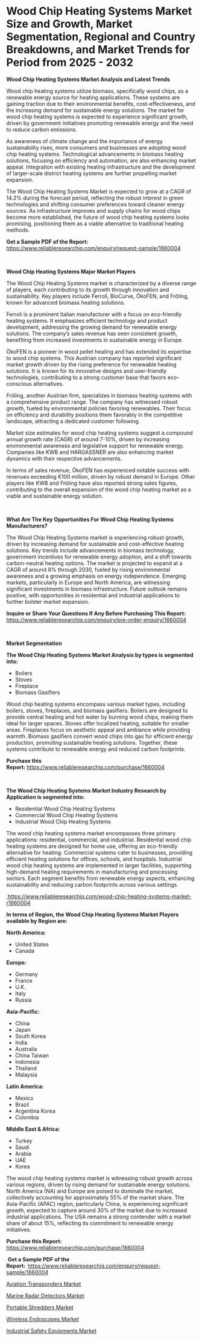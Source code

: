 <p><h1>Wood Chip Heating Systems Market Size and Growth, Market Segmentation, Regional and Country Breakdowns, and Market Trends for Period from 2025 -  2032</h1></p><p><strong>Wood Chip Heating Systems Market Analysis and Latest Trends</strong></p>
<p><p>Wood chip heating systems utilize biomass, specifically wood chips, as a renewable energy source for heating applications. These systems are gaining traction due to their environmental benefits, cost-effectiveness, and the increasing demand for sustainable energy solutions. The market for wood chip heating systems is expected to experience significant growth, driven by government initiatives promoting renewable energy and the need to reduce carbon emissions.</p><p>As awareness of climate change and the importance of energy sustainability rises, more consumers and businesses are adopting wood chip heating systems. Technological advancements in biomass heating solutions, focusing on efficiency and automation, are also enhancing market appeal. Integration with existing heating infrastructure and the development of larger-scale district heating systems are further propelling market expansion.</p><p>The Wood Chip Heating Systems Market is expected to grow at a CAGR of 14.2% during the forecast period, reflecting the robust interest in green technologies and shifting consumer preferences toward cleaner energy sources. As infrastructure improves and supply chains for wood chips become more established, the future of wood chip heating systems looks promising, positioning them as a viable alternative to traditional heating methods.</p></p>
<p><strong>Get a Sample PDF of the Report:&nbsp;</strong> <a href="https://www.reliableresearchiq.com/enquiry/request-sample/1660004?utm_campaign=1123&utm_medium=2&utm_source=Github&utm_content=ia&utm_term=20022025&utm_id=wood-chip-heating-systems">https://www.reliableresearchiq.com/enquiry/request-sample/1660004</a></p>
<p>&nbsp;</p>
<p><strong>Wood Chip Heating Systems Major Market Players</strong></p>
<p><p>The Wood Chip Heating Systems market is characterized by a diverse range of players, each contributing to its growth through innovation and sustainability. Key players include Ferroli, BioCurve, ÖkoFEN, and Fröling, known for advanced biomass heating solutions.</p><p>Ferroli is a prominent Italian manufacturer with a focus on eco-friendly heating systems. It emphasizes efficient technology and product development, addressing the growing demand for renewable energy solutions. The company’s sales revenue has seen consistent growth, benefiting from increased investments in sustainable energy in Europe.</p><p>ÖkoFEN is a pioneer in wood pellet heating and has extended its expertise to wood chip systems. This Austrian company has reported significant market growth driven by the rising preference for renewable heating solutions. It is known for its innovative designs and user-friendly technologies, contributing to a strong customer base that favors eco-conscious alternatives.</p><p>Fröling, another Austrian firm, specializes in biomass heating systems with a comprehensive product range. The company has witnessed robust growth, fueled by environmental policies favoring renewables. Their focus on efficiency and durability positions them favorably in the competitive landscape, attracting a dedicated customer following.</p><p>Market size estimates for wood chip heating systems suggest a compound annual growth rate (CAGR) of around 7-10%, driven by increasing environmental awareness and legislative support for renewable energy. Companies like KWB and HARGASSNER are also enhancing market dynamics with their respective advancements.</p><p>In terms of sales revenue, ÖkoFEN has experienced notable success with revenues exceeding €100 million, driven by robust demand in Europe. Other players like KWB and Fröling have also reported strong sales figures, contributing to the overall expansion of the wood chip heating market as a viable and sustainable energy solution.</p></p>
<p>&nbsp;</p>
<p><strong>What Are The Key Opportunities For Wood Chip Heating Systems Manufacturers?</strong></p>
<p><p>The Wood Chip Heating Systems market is experiencing robust growth, driven by increasing demand for sustainable and cost-effective heating solutions. Key trends include advancements in biomass technology, government incentives for renewable energy adoption, and a shift towards carbon-neutral heating options. The market is projected to expand at a CAGR of around 8% through 2030, fueled by rising environmental awareness and a growing emphasis on energy independence. Emerging markets, particularly in Europe and North America, are witnessing significant investments in biomass infrastructure. Future outlook remains positive, with opportunities in residential and industrial applications to further bolster market expansion.</p></p>
<p><strong>Inquire or Share Your Questions If Any Before Purchasing This Report:</strong> <a href="https://www.reliableresearchiq.com/enquiry/pre-order-enquiry/1660004?utm_campaign=1123&utm_medium=2&utm_source=Github&utm_content=ia&utm_term=20022025&utm_id=wood-chip-heating-systems">https://www.reliableresearchiq.com/enquiry/pre-order-enquiry/1660004</a></p>
<p>&nbsp;</p>
<p><strong>Market Segmentation</strong></p>
<p><strong>The Wood Chip Heating Systems Market Analysis by types is segmented into:</strong></p>
<p><ul><li>Boilers</li><li>Stoves</li><li>Fireplace</li><li>Biomass Gasifiers</li></ul></p>
<p><p>Wood chip heating systems encompass various market types, including boilers, stoves, fireplaces, and biomass gasifiers. Boilers are designed to provide central heating and hot water by burning wood chips, making them ideal for larger spaces. Stoves offer localized heating, suitable for smaller areas. Fireplaces focus on aesthetic appeal and ambiance while providing warmth. Biomass gasifiers convert wood chips into gas for efficient energy production, promoting sustainable heating solutions. Together, these systems contribute to renewable energy and reduced carbon footprints.</p></p>
<p><strong>Purchase this Report:&nbsp;</strong><a href="https://www.reliableresearchiq.com/purchase/1660004?utm_campaign=1123&utm_medium=2&utm_source=Github&utm_content=ia&utm_term=20022025&utm_id=wood-chip-heating-systems">https://www.reliableresearchiq.com/purchase/1660004</a></p>
<p>&nbsp;</p>
<p><strong>The Wood Chip Heating Systems Market Industry Research by Application is segmented into:</strong></p>
<p><ul><li>Residential Wood Chip Heating Systems</li><li>Commercial Wood Chip Heating Systems</li><li>Industrial Wood Chip Heating Systems</li></ul></p>
<p><p>The wood chip heating systems market encompasses three primary applications: residential, commercial, and industrial. Residential wood chip heating systems are designed for home use, offering an eco-friendly alternative for heating. Commercial systems cater to businesses, providing efficient heating solutions for offices, schools, and hospitals. Industrial wood chip heating systems are implemented in larger facilities, supporting high-demand heating requirements in manufacturing and processing sectors. Each segment benefits from renewable energy aspects, enhancing sustainability and reducing carbon footprints across various settings.</p></p>
<p><a href="https://www.reliableresearchiq.com/wood-chip-heating-systems-market-r1660004?utm_campaign=1123&utm_medium=2&utm_source=Github&utm_content=ia&utm_term=20022025&utm_id=wood-chip-heating-systems">&nbsp;https://www.reliableresearchiq.com/wood-chip-heating-systems-market-r1660004</a></p>
<p><strong>In terms of Region, the Wood Chip Heating Systems Market Players available by Region are:</strong></p>
<p>
    <p> <strong> North America: </strong>
        <ul>
            <li>United States</li>
            <li>Canada</li>
        </ul>
        </p> 
    <p> <strong> Europe: </strong>
        <ul>
            <li>Germany</li>
            <li>France</li>
            <li>U.K.</li>
            <li>Italy</li>
            <li>Russia</li>
        </ul>
        </p> 
    <p> <strong> Asia-Pacific: </strong>
        <ul>
            <li>China</li>
            <li>Japan</li>
            <li>South Korea</li>
            <li>India</li>
            <li>Australia</li>
            <li>China Taiwan</li>
            <li>Indonesia</li>
            <li>Thailand</li>
            <li>Malaysia</li>
        </ul>
        </p> 
    <p> <strong> Latin America: </strong>
        <ul>
            <li>Mexico</li>
            <li>Brazil</li>
            <li>Argentina Korea</li>
            <li>Colombia</li>
        </ul>
        </p> 
    <p> <strong> Middle East & Africa: </strong>
        <ul>
            <li>Turkey</li>
            <li>Saudi</li>
            <li>Arabia</li>
            <li>UAE</li>
            <li>Korea</li>
        </ul>
    </p>
    </p>
<p><p>The wood chip heating systems market is witnessing robust growth across various regions, driven by rising demand for sustainable energy solutions. North America (NA) and Europe are poised to dominate the market, collectively accounting for approximately 55% of the market share. The Asia-Pacific (APAC) region, particularly China, is experiencing significant growth, expected to capture around 30% of the market due to increased industrial applications. The USA remains a strong contender with a market share of about 15%, reflecting its commitment to renewable energy initiatives.</p></p>
<p><strong>Purchase this Report: </strong><a href="https://www.reliableresearchiq.com/purchase/1660004?utm_campaign=1123&utm_medium=2&utm_source=Github&utm_content=ia&utm_term=20022025&utm_id=wood-chip-heating-systems">https://www.reliableresearchiq.com/purchase/1660004</a></p>
<p>&nbsp;<strong>Get a Sample PDF of the Report:&nbsp;&nbsp;</strong><a href="https://www.reliableresearchiq.com/enquiry/request-sample/1660004?utm_campaign=1123&utm_medium=2&utm_source=Github&utm_content=ia&utm_term=20022025&utm_id=wood-chip-heating-systems">https://www.reliableresearchiq.com/enquiry/request-sample/1660004</a></p>
<p><strong></strong></p>
<p><p><a href="https://github.com/shamyzinniwl/Market-Research-Report-List-1/blob/main/aviation-transponders-market.md?utm_campaign=1123&utm_medium=2&utm_source=Github&utm_content=ia&utm_term=20022025&utm_id=wood-chip-heating-systems">Aviation Transponders Market</a></p><p><a href="https://github.com/kenecezuena8/Market-Research-Report-List-1/blob/main/marine-radar-detectors-market.md?utm_campaign=1123&utm_medium=2&utm_source=Github&utm_content=ia&utm_term=20022025&utm_id=wood-chip-heating-systems">Marine Radar Detectors Market</a></p><p><a href="https://github.com/kalsirollija/Market-Research-Report-List-1/blob/main/portable-shredders-market.md?utm_campaign=1123&utm_medium=2&utm_source=Github&utm_content=ia&utm_term=20022025&utm_id=wood-chip-heating-systems">Portable Shredders Market</a></p><p><a href="https://github.com/iousefzuzic/Market-Research-Report-List-1/blob/main/wireless-endoscopes-market.md?utm_campaign=1123&utm_medium=2&utm_source=Github&utm_content=ia&utm_term=20022025&utm_id=wood-chip-heating-systems">Wireless Endoscopes Market</a></p><p><a href="https://github.com/awtryooleycp/Market-Research-Report-List-1/blob/main/industrial-safety-equipments-market.md?utm_campaign=1123&utm_medium=2&utm_source=Github&utm_content=ia&utm_term=20022025&utm_id=wood-chip-heating-systems">Industrial Safety Equipments Market</a></p></p>